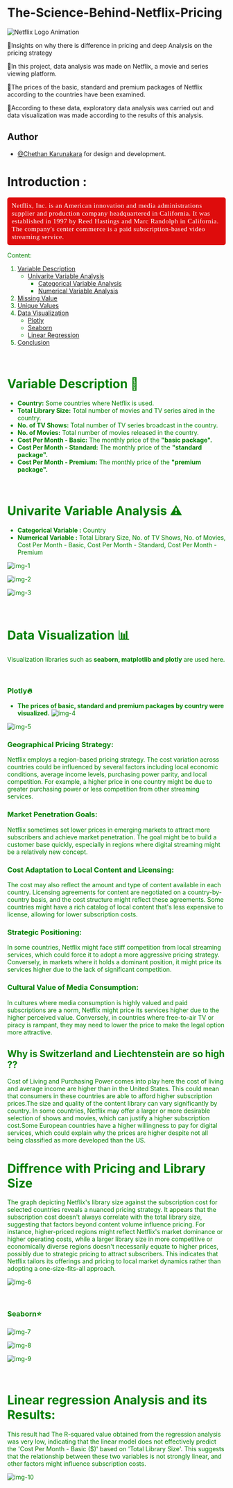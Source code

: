 # The-Science-Behind-Netflix-Pricing
![Netflix Logo Animation](https://images.squarespace-cdn.com/content/v1/520b6dcee4b0734e32e29746/1553093622986-F8DCADFCEQGUZMAWVVTX/Netflix_anim.gif?format=2500w)

📌Insights on why there is difference in pricing and deep Analysis on the pricing strategy 

📌In this project, data analysis was made on Netflix, a movie and series viewing platform.

📌The prices of the basic, standard and premium packages of Netflix according to the countries have been examined.

📌According to these data, exploratory data analysis was carried out and data visualization was made according to the results of this analysis.




## Author

- [@Chethan Karunakara](https://www.linkedin.com/in/chethan-karunakara-19571b1b9/) for design and development.

# Introduction :


<div style="color:white;
           display:fill;
           border-radius:5px;
           background-color:#DE0C0C;
           font-size:110%;
           font-family:Verdana;
           letter-spacing:0.5px">

<p style="padding: 10px;
              color:white;">
    Netflix, Inc. is an American innovation and media administrations supplier and production company headquartered in California. It was established in 1997 by Reed Hastings and Marc Randolph in California. The company's center commerce is a paid subscription-based video streaming service.

</p>
</div>

<font color = "green">
    
Content:
1. [Variable Description](#3)
    * [Univarite Variable Analysis](#4)
        * [Categorical Variable Analysis](#5)
        * [Numerical Variable Analysis](#6)
1. [Missing Value](#7)
1. [Unique Values](#8)
1. [Data Visualization](#9)
    * [Plotly](#10)
    * [Seaborn](#11)
    * [Linear Regression](#12)
1. [Conclusion](#13)
   
<a id = "3"></a><br>
# Variable Description 🚀

* __Country:__ Some countries where Netflix is used.
* __Total Library Size:__ Total number of movies and TV series aired in the country.
* __No. of TV Shows:__ Total number of TV series broadcast in the country.
* __No. of Movies:__ Total number of movies released in the country.
* __Cost Per Month - Basic:__ The monthly price of the __"basic package".__
* __Cost Per Month - Standard:__ The monthly price of the __"standard package".__
* __Cost Per Month - Premium:__ The monthly price of the __"premium package".__

<a id = "4"></a><br>
# Univarite Variable Analysis ⚠️
* __Categorical Variable :__ Country
* __Numerical Variable :__ Total Library Size, No. of TV Shows, No. of Movies, Cost Per Month - Basic, Cost Per Month - Standard, Cost Per Month - Premium

![img-1](Images/N-1.png)

![img-2](Images/N-2.png)

![img-3](Images/N3.png)

<a id = "9"></a><br>
# Data Visualization 📊

Visualization libraries such as __seaborn, matplotlib and plotly__ are used here.

<a id = "10"></a><br>
### Plotly🔥

* **The prices of basic, standard and premium packages by country were visualized.**
![img-4](Images/N4.png)


![img-5](Images/N5.png)

### Geographical Pricing Strategy: 
Netflix employs a region-based pricing strategy. The cost variation across countries could be influenced by several factors including local economic conditions, average income levels, purchasing power parity, and local competition. For example, a higher price in one country might be due to greater purchasing power or less competition from other streaming services.

### Market Penetration Goals:
Netflix sometimes set lower prices in emerging markets to attract more subscribers and achieve market penetration. The goal might be to build a customer base quickly, especially in regions where digital streaming might be a relatively new concept.

### Cost Adaptation to Local Content and Licensing:
The cost may also reflect the amount and type of content available in each country. Licensing agreements for content are negotiated on a country-by-country basis, and the cost structure might reflect these agreements. Some countries might have a rich catalog of local content that's less expensive to license, allowing for lower subscription costs.

### Strategic Positioning:
In some countries, Netflix might face stiff competition from local streaming services, which could force it to adopt a more aggressive pricing strategy. Conversely, in markets where it holds a dominant position, it might price its services higher due to the lack of significant competition.

### Cultural Value of Media Consumption: 
In cultures where media consumption is highly valued and paid subscriptions are a norm, Netflix might price its services higher due to the higher perceived value. Conversely, in countries where free-to-air TV or piracy is rampant, they may need to lower the price to make the legal option more attractive.

## Why is Switzerland and Liechtenstein are so high ??
Cost of Living and Purchasing Power comes into play here the cost of living and average income are higher than in the United States. This could mean that consumers in these countries are able to afford higher subscription prices.The size and quality of the content library can vary significantly by country. In some countries, Netflix may offer a larger or more desirable selection of shows and movies, which can justify a higher subscription cost.Some European countries have a higher willingness to pay for digital services, which could explain why the prices are higher despite not all being classified as more developed than the US.

# Diffrence with Pricing and Library Size 
The graph depicting Netflix's library size against the subscription cost for selected countries reveals a nuanced pricing strategy. It appears that the subscription cost doesn't always correlate with the total library size, suggesting that factors beyond content volume influence pricing. For instance, higher-priced regions might reflect Netflix's market dominance or higher operating costs, while a larger library size in more competitive or economically diverse regions doesn't necessarily equate to higher prices, possibly due to strategic pricing to attract subscribers. This indicates that Netflix tailors its offerings and pricing to local market dynamics rather than adopting a one-size-fits-all approach.

![img-6](Images/N6.png)

<a id = "11"></a><br>
### Seaborn⭐

![img-7](Images/n7.png)

![img-8](Images/N8.png)

![img-9](Images/N9.png)

<a id = "12"></a><br>
# Linear regression Analysis and its Results:
This result had The R-squared value obtained from the regression analysis was very low, indicating that the linear model does not effectively predict the 'Cost Per Month - Basic ($)' based on 'Total Library Size'. This suggests that the relationship between these two variables is not strongly linear, and other factors might influence subscription costs.

![img-10](Images/N10.png)

















